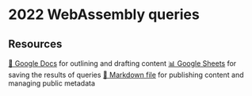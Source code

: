 # 2022 WebAssembly queries

<!--
  This directory contains all of the 2022 WebAssembly chapter queries.

  Each query should have a corresponding `metric_name.sql` file.
  Note that readers are linked to this directory, so try to make the SQL file names descriptive for easy browsing.

  Analysts: if helpful, you can use this README to give additional info about the queries.
-->

## Resources

[📄 Google Docs][~google-doc] for outlining and drafting content
[📊 Google Sheets][~google-sheets] for saving the results of queries
[📝 Markdown file][~chapter-markdown] for publishing content and managing public metadata

[~google-doc]: https://docs.google.com/document/d/1U8CeQ_2ga_m-TGDAIGgB2PjB0O6Z5dauqtvuZubmXtQ/edit?usp=sharing
[~google-sheets]: https://docs.google.com/spreadsheets/d/11jyABro0fKtuN6INnYP9pJlv5QWwp0jfJyTsGfKgScg/edit?usp=sharing
[~chapter-markdown]: https://github.com/HTTPArchive/almanac.httparchive.org/tree/main/src/content/en/2022/webassembly.md